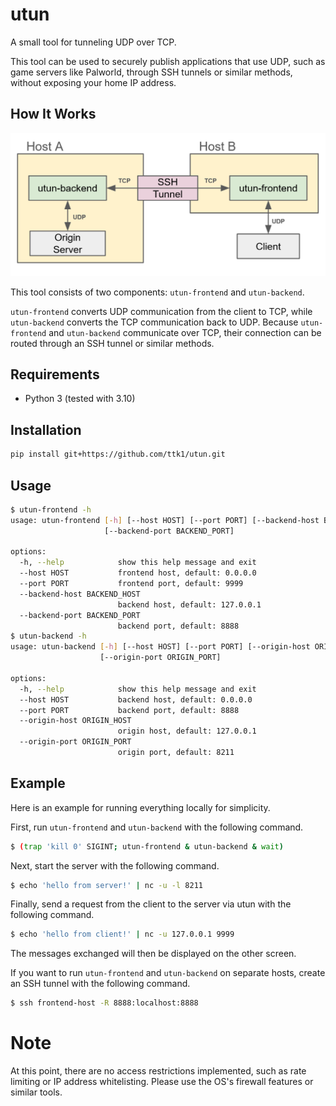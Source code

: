 # utun

A small tool for tunneling UDP over TCP.

This tool can be used to securely publish applications that use UDP, such as game servers like Palworld, through SSH tunnels or similar methods, without exposing your home IP address.

## How It Works

![image](image.png)

This tool consists of two components: `utun-frontend` and `utun-backend`.

`utun-frontend` converts UDP communication from the client to TCP, while `utun-backend` converts the TCP communication back to UDP.
Because `utun-frontend` and `utun-backend` communicate over TCP, their connection can be routed through an SSH tunnel or similar methods.

## Requirements

* Python 3 (tested with 3.10)

## Installation

```sh
pip install git+https://github.com/ttk1/utun.git
```

## Usage

```sh
$ utun-frontend -h
usage: utun-frontend [-h] [--host HOST] [--port PORT] [--backend-host BACKEND_HOST]
                     [--backend-port BACKEND_PORT]

options:
  -h, --help            show this help message and exit
  --host HOST           frontend host, default: 0.0.0.0
  --port PORT           frontend port, default: 9999
  --backend-host BACKEND_HOST
                        backend host, default: 127.0.0.1
  --backend-port BACKEND_PORT
                        backend port, default: 8888
$ utun-backend -h
usage: utun-backend [-h] [--host HOST] [--port PORT] [--origin-host ORIGIN_HOST]
                    [--origin-port ORIGIN_PORT]

options:
  -h, --help            show this help message and exit
  --host HOST           backend host, default: 0.0.0.0
  --port PORT           backend port, default: 8888
  --origin-host ORIGIN_HOST
                        origin host, default: 127.0.0.1
  --origin-port ORIGIN_PORT
                        origin port, default: 8211
```

## Example

Here is an example for running everything locally for simplicity.

First, run `utun-frontend` and `utun-backend` with the following command.

```sh
$ (trap 'kill 0' SIGINT; utun-frontend & utun-backend & wait)
```

Next, start the server with the following command.

```sh
$ echo 'hello from server!' | nc -u -l 8211
```

Finally, send a request from the client to the server via utun with the following command.

```sh
$ echo 'hello from client!' | nc -u 127.0.0.1 9999
```

The messages exchanged will then be displayed on the other screen.

If you want to run `utun-frontend` and `utun-backend` on separate hosts, create an SSH tunnel with the following command.

```sh
$ ssh frontend-host -R 8888:localhost:8888
```

# Note

At this point, there are no access restrictions implemented, such as rate limiting or IP address whitelisting.
Please use the OS's firewall features or similar tools.
